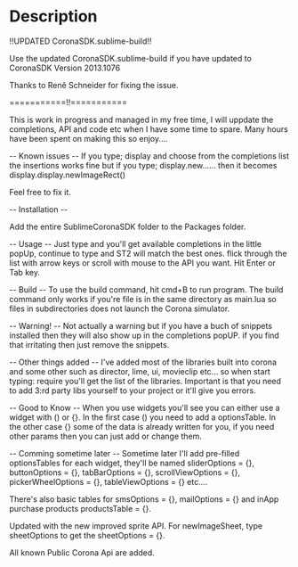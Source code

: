 Description
===========

!!UPDATED CoronaSDK.sublime-build!!

Use the updated CoronaSDK.sublime-build if you have updated to CoronaSDK Version 2013.1076

Thanks to Renê Schneider for fixing the issue.

===========!!===========

This is work in progress and managed in my free time, I will uppdate the completions, API and code etc when I have some time to spare. Many hours have been spent on making this so enjoy....

-- Known issues --
If you type; display and choose from the completions list the insertions works fine but if you type; display.new...... then it becomes display.display.newImageRect()

Feel free to fix it.


-- Installation --

Add the entire SublimeCoronaSDK folder to the Packages folder.

-- Usage --
Just type and you'll get available completions in the little popUp, continue to type and ST2 will match the best ones. flick through the list with arrow keys or scroll with mouse to the API you want. Hit Enter or Tab key.

-- Build -- 
To use the build command, hit cmd+B to run program. The build command only works if you're file is in the same directory as main.lua so files in subdirectories does not launch the Corona simulator.

-- Warning! -- 
Not actually a warning but if you have a buch of snippets installed then they will also show up in the completions popUP. if you find that irritating then just remove the snippets.

-- Other things added --
I've added most of the libraries built into corona and some other such as director, lime, ui, movieclip etc...
so when start typing: require you'll get the list of the libraries. Important is that you need to add 3:rd party libs yourself to your project or it'll give you errors.

-- Good to Know -- 
When you use widgets you'll see you can either use a widget with () or {}. In the first case () you need to add a optionsTable. In the other case {} some of the data is already written for you, if you need other params then you can just add or change them.

-- Comming sometime later --
Sometime later I'll add pre-filled optionsTables for each widget, they'll be named sliderOptions = {}, buttonOptions = {}, tabBarOptions = {}, scrollViewOptions = {}, pickerWheelOptions = {}, tableViewOptions = {} etc....

There's also basic tables for smsOptions = {}, mailOptions = {} and inApp purchase products productsTable = {}.

Updated with the new improved sprite API. For newImageSheet, type sheetOptions to get the sheetOptions = {}.

All known Public Corona Api are added.







